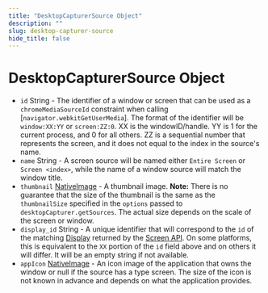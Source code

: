 ```yaml
---
title: "DesktopCapturerSource Object"
description: ""
slug: desktop-capturer-source
hide_title: false
---
```


# DesktopCapturerSource Object

* `id` String - The identifier of a window or screen that can be used as a
  `chromeMediaSourceId` constraint when calling
  [`navigator.webkitGetUserMedia`]. The format of the identifier will be
  `window:XX:YY` or `screen:ZZ:0`. XX is the windowID/handle. YY is 1 for
  the current process, and 0 for all others. ZZ is a sequential number
  that represents the screen, and it does not equal to the index in the
  source's name.
* `name` String - A screen source will be named either `Entire Screen` or
  `Screen <index>`, while the name of a window source will match the window
  title.
* `thumbnail` [NativeImage](latest/api/native-image.md) - A thumbnail image. **Note:**
  There is no guarantee that the size of the thumbnail is the same as the
  `thumbnailSize` specified in the `options` passed to
  `desktopCapturer.getSources`. The actual size depends on the scale of the
  screen or window.
* `display_id` String - A unique identifier that will correspond to the `id` of
  the matching [Display](latest/api/structures/display.md) returned by the [Screen API](latest/api/screen.md).
  On some platforms, this is equivalent to the `XX` portion of the `id` field
  above and on others it will differ. It will be an empty string if not
  available.
* `appIcon` [NativeImage](latest/api/native-image.md) - An icon image of the
  application that owns the window or null if the source has a type screen.
  The size of the icon is not known in advance and depends on what
  the application provides.
